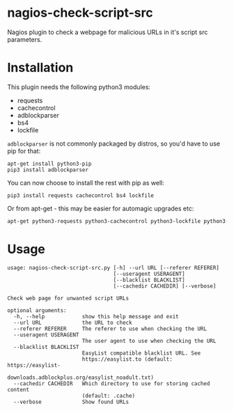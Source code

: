 # nagios-check-script-src
Nagios plugin to check a webpage for malicious URLs in it's script src parameters.


# Installation
This plugin needs the following python3 modules:

* requests
* cachecontrol
* adblockparser
* bs4
* lockfile

`adblockparser` is not commonly packaged by distros, so you'd have to use pip
for that:

```
apt-get install python3-pip
pip3 install adblockparser
```

You can now choose to install the rest with pip as well:

```
pip3 install requests cachecontrol bs4 lockfile
```


Or from apt-get - this may be easier for automagic upgrades etc:


```bash
apt-get python3-requests python3-cachecontrol python3-lockfile python3-bs4
```


# Usage 


```
usage: nagios-check-script-src.py [-h] --url URL [--referer REFERER]
                                  [--useragent USERAGENT]
                                  [--blacklist BLACKLIST]
                                  [--cachedir CACHEDIR] [--verbose]

Check web page for unwanted script URLs

optional arguments:
  -h, --help            show this help message and exit
  --url URL             the URL to check
  --referer REFERER     The referer to use when checking the URL
  --useragent USERAGENT
                        The user agent to use when checking the URL
  --blacklist BLACKLIST
                        EasyList compatible blacklist URL. See
                        https://easylist.to (default: https://easylist-
                        downloads.adblockplus.org/easylist_noadult.txt)
  --cachedir CACHEDIR   Which directory to use for storing cached content
                        (default: .cache)
  --verbose             Show found URLs
```
